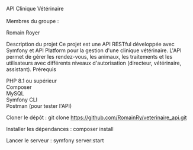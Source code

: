API Clinique Vétérinaire <br> <br>
Membres du groupe :

Romain Royer

Description du projet
Ce projet est une API RESTful développée avec Symfony et API Platform pour la gestion d'une clinique vétérinaire. L'API permet de gérer les rendez-vous, les animaux, les traitements et les utilisateurs avec différents niveaux d'autorisation (directeur, vétérinaire, assistant).
Prérequis

PHP 8.1 ou supérieur <br>
Composer <br>
MySQL <br>
Symfony CLI <br>
Postman (pour tester l'API)

Cloner le dépôt :
git clone https://github.com/RomainRy/veterinaire_api.git

Installer les dépendances :
composer install

Lancer le serveur :
symfony server:start
